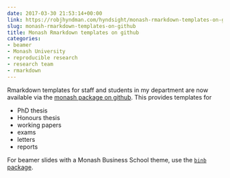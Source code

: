 ```yaml
---
date: 2017-03-30 21:53:14+00:00
link: https://robjhyndman.com/hyndsight/monash-rmarkdown-templates-on-github/
slug: monash-rmarkdown-templates-on-github
title: Monash Rmarkdown templates on github
categories:
- beamer
- Monash University
- reproducible research
- research team
- rmarkdown
---
```


Rmarkdown templates for staff and students in my department are now available via the [monash package on github](https://github.com/numbats/monash).
This provides templates for

   - PhD thesis
   - Honours thesis
   - working papers
   - exams
   - letters
   - reports

For beamer slides with a Monash Business School theme, use the [`binb` package](https://github.com/eddelbuettel/binb).
